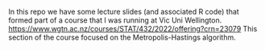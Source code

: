 In this repo we have some lecture slides (and associated R code) that formed part of a course that I was running at Vic Uni Wellington. 
https://www.wgtn.ac.nz/courses/STAT/432/2022/offering?crn=23079
This section of the course focused on the Metropolis-Hastings algorithm.
